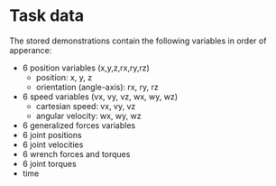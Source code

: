 # Task data

The stored demonstrations contain the following variables in order of apperance:
  - 6 position variables (x,y,z,rx,ry,rz)
    - position: x, y, z
    - orientation (angle-axis): rx, ry, rz
  - 6 speed variables (vx, vy, vz, wx, wy, wz)
    - cartesian speed: vx, vy, vz
    - angular velocity: wx, wy, wz
  - 6 generalized forces variables
  - 6 joint positions
  - 6 joint velocities
  - 6 wrench forces and torques
  - 6 joint torques
  - time